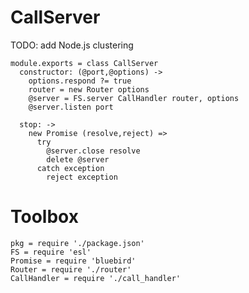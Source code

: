CallServer
==========

TODO: add Node.js clustering

    module.exports = class CallServer
      constructor: (@port,@options) ->
        options.respond ?= true
        router = new Router options
        @server = FS.server CallHandler router, options
        @server.listen port

      stop: ->
        new Promise (resolve,reject) =>
          try
            @server.close resolve
            delete @server
          catch exception
            reject exception

Toolbox
=======

    pkg = require './package.json'
    FS = require 'esl'
    Promise = require 'bluebird'
    Router = require './router'
    CallHandler = require './call_handler'
